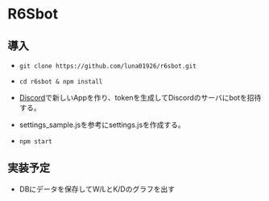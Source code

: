 # R6Sbot

## 導入

* `git clone https://github.com/luna01926/r6sbot.git`

* `cd r6sbot & npm install`

* [Discord](https://discordapp.com/developers)で新しいAppを作り、tokenを生成してDiscordのサーバにbotを招待する。

* settings_sample.jsを参考にsettings.jsを作成する。

* `npm start`

## 実装予定
* DBにデータを保存してW/LとK/Dのグラフを出す



